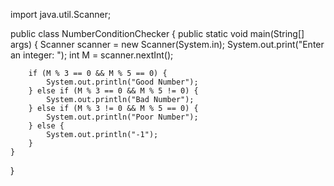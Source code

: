 import java.util.Scanner;

public class NumberConditionChecker {
    public static void main(String[] args) {
        Scanner scanner = new Scanner(System.in);
        System.out.print("Enter an integer: ");
        int M = scanner.nextInt();
        
        if (M % 3 == 0 && M % 5 == 0) {
            System.out.println("Good Number");
        } else if (M % 3 == 0 && M % 5 != 0) {
            System.out.println("Bad Number");
        } else if (M % 3 != 0 && M % 5 == 0) {
            System.out.println("Poor Number");
        } else {
            System.out.println("-1");
        }
    }
}
